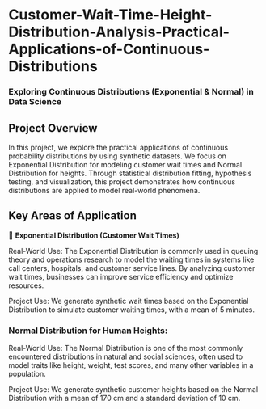 # Customer-Wait-Time-Height-Distribution-Analysis-Practical-Applications-of-Continuous-Distributions
### Exploring Continuous Distributions (Exponential & Normal) in Data Science

## Project Overview
In this project, we explore the practical applications of continuous probability distributions by using synthetic datasets. 
We focus on Exponential Distribution for modeling customer wait times and Normal Distribution for heights. Through statistical 
distribution fitting, hypothesis testing, and visualization, this project demonstrates how continuous distributions are applied 
to model real-world phenomena.

## Key Areas of Application
📌 **Exponential Distribution (Customer Wait Times)**

Real-World Use: The Exponential Distribution is commonly used in queuing theory and operations research to model the waiting times in systems like call centers, hospitals, and customer service lines. By analyzing customer wait times, businesses can improve service efficiency and optimize resources.

Project Use: We generate synthetic wait times based on the Exponential Distribution to simulate customer waiting times, with a mean of 5 minutes.

### Normal Distribution for Human Heights:
Real-World Use: The Normal Distribution is one of the most commonly encountered distributions in natural and social sciences, often used to model traits like height, weight, test scores, and many other variables in a population.

Project Use: We generate synthetic customer heights based on the Normal Distribution with a mean of 170 cm and a standard deviation of 10 cm.
